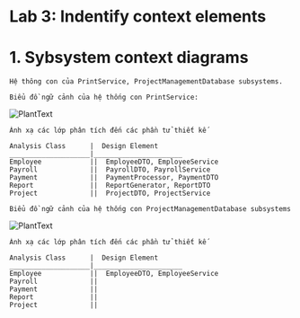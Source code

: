 # Lab 3: Indentify context elements

  # 1. Sybsystem context diagrams
    
    Hệ thông con của PrintService, ProjectManagementDatabase subsystems.

    Biểu đồ ngữ cảnh của hệ thống con PrintService:
    
![PlantText](https://www.planttext.com/api/plantuml/png/b55BYi904DtNASfUwS8Bp48oID25IaZc0atobCPEfwUx5SAGayrYZZHNi3K1Fo3eMxvFFQhg__SlyK6wSAWrZIfibG7dwVphSxDOfLngwJsHbULUxi0YSye4Bk2EgeJW7-A8g_rHbvulp40C_XxsB6IoBRIouycDi8E1am4vREE27xIEEg9eTutMHUi3QfvEP_VZFrZa-3x01uvE7mUBDo9z7o_wUjKOGMbjTTC2Jt8br14zZ-fQkSpNqiHpkPTYmvg2A86fuXjE0000__y30000)

    Ánh xạ các lớp phân tích đến các phần tử thiết kế
    
    Analysis Class      |  Design Element
    ____________________|______________________
    Employee            ||  EmployeeDTO, EmployeeService
    Payroll             ||  PayrollDTO, PayrollService 
    Payment             ||  PaymentProcessor, PaymentDTO
    Report              ||  ReportGenerator, ReportDTO 
    Project             ||  ProjectDTO, ProjectService

    Biểu đồ ngữ cảnh của hệ thống con ProjectManagementDatabase subsystems
    
![PlantText](https://www.planttext.com/api/plantuml/png/Z95F3i5G48VtSuhnLYnSm4883H94YWECTZIbVUMzqQGH9xDm95TGKV-JChl9z_jzivZpyTIoGaPsSGGLdvUXPdITpgmzxWqTz2Ao5c13tfe2HZKnoOezmH7fV8zP2tP9Q46M5Uu1ytcMozDaiU1FVAU5wZO1In6yuchj1LbA-PiTu00meSmaKJJDh72CzNgpv5e3bSlR7LkvXt2Wbuc2juhvRPblV19-IAv8GT_zk--oc93JJmEqMFlvWou0003__mC0)


    Ánh xạ các lớp phân tích đến các phần tử thiết kế
    
    Analysis Class      |  Design Element
    ____________________|______________________
    Employee            ||  EmployeeDTO, EmployeeService
    Payroll             ||
    Payment             ||
    Report              ||
    Project             ||
          
